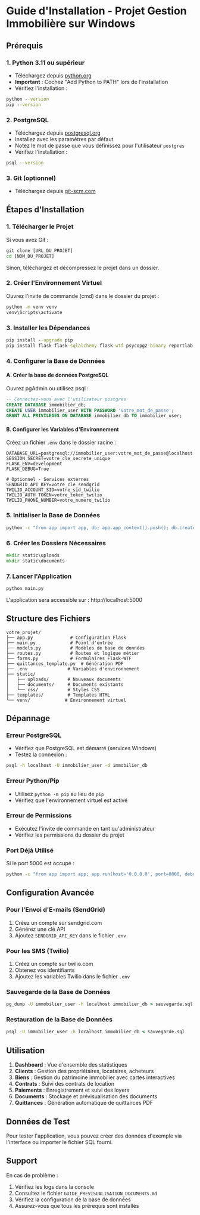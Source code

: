 # Guide d'Installation - Projet Gestion Immobilière sur Windows

## Prérequis

### 1. Python 3.11 ou supérieur
- Téléchargez depuis [python.org](https://www.python.org/downloads/)
- **Important** : Cochez "Add Python to PATH" lors de l'installation
- Vérifiez l'installation :
```cmd
python --version
pip --version
```

### 2. PostgreSQL
- Téléchargez depuis [postgresql.org](https://www.postgresql.org/downloads/windows/)
- Installez avec les paramètres par défaut
- Notez le mot de passe que vous définissez pour l'utilisateur `postgres`
- Vérifiez l'installation :
```cmd
psql --version
```

### 3. Git (optionnel)
- Téléchargez depuis [git-scm.com](https://git-scm.com/download/win)

## Étapes d'Installation

### 1. Télécharger le Projet
Si vous avez Git :
```cmd
git clone [URL_DU_PROJET]
cd [NOM_DU_PROJET]
```

Sinon, téléchargez et décompressez le projet dans un dossier.

### 2. Créer l'Environnement Virtuel
Ouvrez l'invite de commande (cmd) dans le dossier du projet :
```cmd
python -m venv venv
venv\Scripts\activate
```

### 3. Installer les Dépendances
```cmd
pip install --upgrade pip
pip install flask flask-sqlalchemy flask-wtf psycopg2-binary reportlab pypdf2 python-dateutil werkzeug wtforms email-validator sendgrid twilio gunicorn
```

### 4. Configurer la Base de Données

#### A. Créer la base de données PostgreSQL
Ouvrez pgAdmin ou utilisez psql :
```sql
-- Connectez-vous avec l'utilisateur postgres
CREATE DATABASE immobilier_db;
CREATE USER immobilier_user WITH PASSWORD 'votre_mot_de_passe';
GRANT ALL PRIVILEGES ON DATABASE immobilier_db TO immobilier_user;
```

#### B. Configurer les Variables d'Environnement
Créez un fichier `.env` dans le dossier racine :
```env
DATABASE_URL=postgresql://immobilier_user:votre_mot_de_passe@localhost:5432/immobilier_db
SESSION_SECRET=votre_cle_secrete_unique
FLASK_ENV=development
FLASK_DEBUG=True

# Optionnel - Services externes
SENDGRID_API_KEY=votre_cle_sendgrid
TWILIO_ACCOUNT_SID=votre_sid_twilio
TWILIO_AUTH_TOKEN=votre_token_twilio
TWILIO_PHONE_NUMBER=votre_numero_twilio
```

### 5. Initialiser la Base de Données
```cmd
python -c "from app import app, db; app.app_context().push(); db.create_all(); print('Base de données initialisée')"
```

### 6. Créer les Dossiers Nécessaires
```cmd
mkdir static\uploads
mkdir static\documents
```

### 7. Lancer l'Application
```cmd
python main.py
```

L'application sera accessible sur : http://localhost:5000

## Structure des Fichiers

```
votre_projet/
├── app.py              # Configuration Flask
├── main.py             # Point d'entrée
├── models.py           # Modèles de base de données
├── routes.py           # Routes et logique métier
├── forms.py            # Formulaires Flask-WTF
├── quittances_template.py  # Génération PDF
├── .env               # Variables d'environnement
├── static/
│   ├── uploads/       # Nouveaux documents
│   ├── documents/     # Documents existants
│   └── css/           # Styles CSS
├── templates/         # Templates HTML
└── venv/             # Environnement virtuel
```

## Dépannage

### Erreur PostgreSQL
- Vérifiez que PostgreSQL est démarré (services Windows)
- Testez la connexion :
```cmd
psql -h localhost -U immobilier_user -d immobilier_db
```

### Erreur Python/Pip
- Utilisez `python -m pip` au lieu de `pip`
- Vérifiez que l'environnement virtuel est activé

### Erreur de Permissions
- Exécutez l'invite de commande en tant qu'administrateur
- Vérifiez les permissions du dossier du projet

### Port Déjà Utilisé
Si le port 5000 est occupé :
```cmd
python -c "from app import app; app.run(host='0.0.0.0', port=8000, debug=True)"
```

## Configuration Avancée

### Pour l'Envoi d'E-mails (SendGrid)
1. Créez un compte sur sendgrid.com
2. Générez une clé API
3. Ajoutez `SENDGRID_API_KEY` dans le fichier `.env`

### Pour les SMS (Twilio)
1. Créez un compte sur twilio.com
2. Obtenez vos identifiants
3. Ajoutez les variables Twilio dans le fichier `.env`

### Sauvegarde de la Base de Données
```cmd
pg_dump -U immobilier_user -h localhost immobilier_db > sauvegarde.sql
```

### Restauration de la Base de Données
```cmd
psql -U immobilier_user -h localhost immobilier_db < sauvegarde.sql
```

## Utilisation

1. **Dashboard** : Vue d'ensemble des statistiques
2. **Clients** : Gestion des propriétaires, locataires, acheteurs
3. **Biens** : Gestion du patrimoine immobilier avec cartes interactives
4. **Contrats** : Suivi des contrats de location
5. **Paiements** : Enregistrement et suivi des loyers
6. **Documents** : Stockage et prévisualisation des documents
7. **Quittances** : Génération automatique de quittances PDF

## Données de Test

Pour tester l'application, vous pouvez créer des données d'exemple via l'interface ou importer le fichier SQL fourni.

## Support

En cas de problème :
1. Vérifiez les logs dans la console
2. Consultez le fichier `GUIDE_PREVISUALISATION_DOCUMENTS.md`
3. Vérifiez la configuration de la base de données
4. Assurez-vous que tous les prérequis sont installés